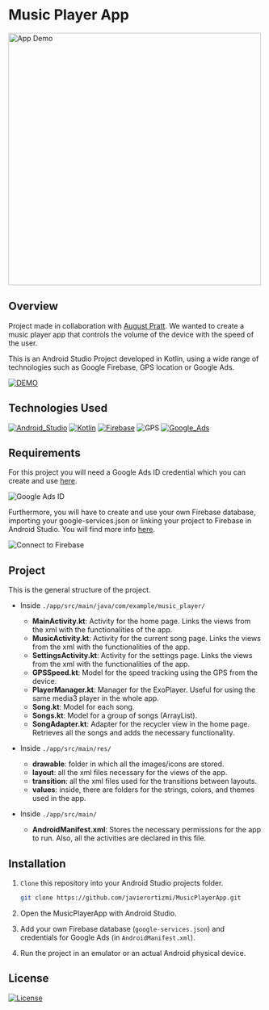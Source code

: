 # Music Player App

<a href="https://appetize.io/app/2va72f4rcuub446rz5mn22ve6m?audio=true&device=pixel7pro&osVersion=13.0" target="_blank"><img src="./media/preview.gif" width="500" alt="App Demo"></a>

## Overview

Project made in collaboration with [August Pratt](https://github.com/jpratt21). We wanted to create a music player app that controls the volume of the device with the speed of the user.

This is an Android Studio Project developed in Kotlin, using a wide range of technologies such as Google Firebase, GPS location or Google Ads.

[![DEMO](https://img.shields.io/badge/TRY%20THE-DEMO-blue?style=for-the-badge&logoColor=white&labelColor=%23545454&color=%238983e6)](https://appetize.io/app/2va72f4rcuub446rz5mn22ve6m?audio=true&device=pixel7pro&osVersion=13.0)

## Technologies Used

[![Android_Studio](https://img.shields.io/badge/ANDROID_STUDIO-%234fae53?style=for-the-badge&logo=androidstudio&logoColor=white&labelColor=black)](https://developer.android.com/)
[![Kotlin](https://img.shields.io/badge/KOTLIN-%237f52ff?style=for-the-badge&logo=kotlin&logoColor=white&labelColor=black)](https://kotlinlang.org/)
[![Firebase](https://img.shields.io/badge/FIREBASE-%23FFCA28?style=for-the-badge&logo=firebase&logoColor=white&labelColor=black&color=%23FFCA28)](https://firebase.google.com/)
![GPS](https://img.shields.io/badge/GPS-%4285F4?style=for-the-badge&logo=googlemaps&logoColor=white&labelColor=black)
[![Google_Ads](https://img.shields.io/badge/Google%20ads-%234285F4?style=for-the-badge&logo=googleads&logoColor=white&labelColor=black)](https://ads.google.com/)

## Requirements

For this project you will need a Google Ads ID credential which you can create and use [here](https://apps.admob.com/).

![Google Ads ID](media/Google_Ads_ID.png)

Furthermore, you will have to create and use your own Firebase database, importing your google-services.json or linking your project to Firebase in Android Studio. You will find more info [here](https://firebase.google.com/docs/android/setup).

![Connect to Firebase](media/Connect_Firebase.png)

## Project

This is the general structure of the project.

- Inside `./app/src/main/java/com/example/music_player/`

  - **MainActivity.kt**: Activity for the home page. Links the views from the xml with the functionalities of the app.
  - **MusicActivity.kt**: Activity for the current song page. Links the views from the xml with the functionalities of the app.
  - **SettingsActivity.kt**: Activity for the settings page. Links the views from the xml with the functionalities of the app.
  - **GPSSpeed.kt**: Model for the speed tracking using the GPS from the device.
  - **PlayerManager.kt**: Manager for the ExoPlayer. Useful for using the same media3 player in the whole app.
  - **Song.kt**: Model for each song.
  - **Songs.kt**: Model for a group of songs (ArrayList).
  - **SongAdapter.kt**: Adapter for the recycler view in the home page. Retrieves all the songs and adds the necessary functionality.

- Inside `./app/src/main/res/`

  - **drawable**: folder in which all the images/icons are stored.
  - **layout**: all the xml files necessary for the views of the app.
  - **transition**: all the xml files used for the transitions between layouts.
  - **values**: inside, there are folders for the strings, colors, and themes used in the app.

- Inside `./app/src/main/`

  - **AndroidManifest.xml**: Stores the necessary permissions for the app to run. Also, all the activities are declared in this file.

## Installation

1. `Clone` this repository into your Android Studio projects folder.

   ```bash
   git clone https://github.com/javierortizmi/MusicPlayerApp.git
   ```

2. Open the MusicPlayerApp with Android Studio.

3. Add your own Firebase database (`google-services.json`) and credentials for Google Ads (in `AndroidManifest.xml`).

4. Run the project in an emulator or an actual Android physical device.

## License

[![License](https://img.shields.io/badge/LICENSE-MIT-%23FFCA28?style=for-the-badge&logoColor=white&labelColor=black&color=%23808080)](LICENSE)
